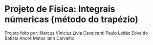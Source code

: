 # Projeto de Física: Integrais númericas (método do trapézio)

Projeto feito por:
Marcus Vinicius
Lívia Cavalcanti
Paulo Leitão
Edvaldo Batista
André Matos
Iann Carvalho